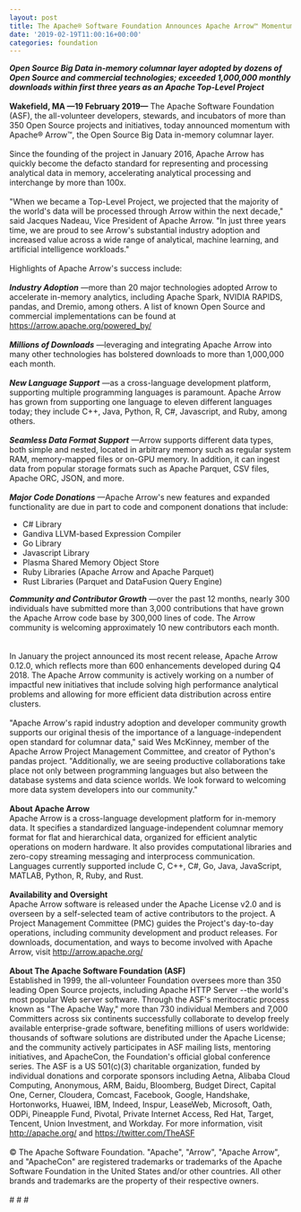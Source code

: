 ```yaml
---
layout: post
title: The Apache® Software Foundation Announces Apache Arrow™ Momentum
date: '2019-02-19T11:00:16+00:00'
categories: foundation
---
```

<div><strong><em>Open Source Big Data in-memory columnar layer adopted by dozens of Open Source and commercial technologies; exceeded 1,000,000 monthly downloads within first three years as an Apache Top-Level Project</em></strong></div> 
  <div><br /></div> 
  <div><strong>Wakefield, MA —19 February 2019—</strong> The Apache Software Foundation (ASF), the all-volunteer developers, stewards, and incubators of more than 350 Open Source projects and initiatives, today announced momentum with Apache® Arrow™, the Open Source Big Data in-memory columnar layer.</div> 
  <div><br /></div> 
  <div>Since the founding of the project in January 2016, Apache Arrow has quickly become the defacto standard for representing and processing analytical data in memory, accelerating analytical processing and interchange by more than 100x.</div> 
  <div><br /></div> 
  <div>&quot;When we became a Top-Level Project, we projected that the majority of the world's data will be processed through Arrow within the next decade,&quot; said Jacques Nadeau, Vice President of Apache Arrow. &quot;In just three years time, we are proud to see Arrow's substantial industry adoption and increased value across a wide range of analytical, machine learning, and artificial intelligence workloads.&quot;</div> 
  <div><br /></div> 
  <div>Highlights of Apache Arrow's success include:</div> 
  <div><br /></div> 
  <div><strong><em>Industry Adoption</em></strong> —more than 20 major technologies adopted Arrow to accelerate in-memory analytics, including Apache Spark, NVIDIA RAPIDS, pandas, and Dremio, among others. A list of known Open Source and commercial implementations can be found at <a href="https://arrow.apache.org/powered_by/">https://arrow.apache.org/powered_by/</a></div> 
  <div><br /></div> 
  <div><strong><em>Millions of Downloads</em></strong> —leveraging and integrating Apache Arrow into many other technologies has bolstered downloads to more than 1,000,000 each month.</div> 
  <div><br /></div> 
  <div><strong><em>New Language Support</em></strong> —as a cross-language development platform, supporting multiple programming languages is paramount. Apache Arrow has grown from supporting one language to eleven different languages today; they include C++, Java, Python, R, C#, Javascript, and Ruby, among others.</div> 
  <div><br /></div> 
  <div><strong><em>Seamless Data Format Support</em></strong> —Arrow supports different data types, both simple and nested, located in arbitrary memory such as regular system RAM, memory-mapped files or on-GPU memory. In addition, it can ingest data from popular storage formats such as Apache Parquet, CSV files, Apache ORC, JSON, and more.</div> 
  <div><br /></div> 
  <div><strong><em>Major Code Donations</em></strong> —Apache Arrow's new features and expanded functionality are due in part to code and component donations that include:</div> 
  <div> 
    <ul> 
      <li>C# Library</li> 
      <li>Gandiva LLVM-based Expression Compiler</li> 
      <li>Go Library</li> 
      <li>Javascript Library</li> 
      <li>Plasma Shared Memory Object Store</li> 
      <li>Ruby Libraries (Apache Arrow and Apache Parquet)</li> 
      <li>Rust Libraries (Parquet and DataFusion Query Engine)</li> 
    </ul> 
  </div> 
  <div><strong><em>Community and Contributor Growth</em></strong> —over the past 12 months, nearly 300 individuals have submitted more than 3,000 contributions that have grown the Apache Arrow code base by 300,000 lines of code. The Arrow community is welcoming approximately 10 new contributors each month.</div> 
  <div><br /></div> 
  <div><br /></div> 
  <div>In January the project announced its most recent release, Apache Arrow 0.12.0, which reflects more than 600 enhancements developed during Q4 2018. The Apache Arrow community is actively working on a number of impactful new initiatives that include solving high performance analytical problems and allowing for more efficient data distribution across entire clusters.</div> 
  <div><br /></div> 
  <div>&quot;Apache Arrow's rapid industry adoption and developer community growth supports our original thesis of the importance of a language-independent open standard for columnar data,&quot; said Wes McKinney, member of the Apache Arrow Project Management Committee, and creator of Python's pandas project. &quot;Additionally, we are seeing productive collaborations take place not only between programming languages but also between the database systems and data science worlds. We look forward to welcoming more data system developers into our community.&quot;</div> 
  <div><br /></div> 
  <div><strong>About Apache Arrow</strong></div> 
  <div>Apache Arrow is a cross-language development platform for in-memory data. It specifies a standardized language-independent columnar memory format for flat and hierarchical data, organized for efficient analytic operations on modern hardware. It also provides computational libraries and zero-copy streaming messaging and interprocess communication. Languages currently supported include C, C++, C#, Go, Java, JavaScript, MATLAB, Python, R, Ruby, and Rust.</div> 
  <div><br /></div> 
  <div><strong>Availability and Oversight</strong></div> 
  <div>Apache Arrow software is released under the Apache License v2.0 and is overseen by a self-selected team of active contributors to the project. A Project Management Committee (PMC) guides the Project's day-to-day operations, including community development and product releases. For downloads, documentation, and ways to become involved with Apache Arrow, visit <a href="http://arrow.apache.org/">http://arrow.apache.org/</a></div> 
  <div><br /></div> 
  <div><strong>About The Apache Software Foundation (ASF)</strong></div> 
  <div>Established in 1999, the all-volunteer Foundation oversees more than 350 leading Open Source projects, including Apache HTTP Server --the world's most popular Web server software. Through the ASF's meritocratic process known as &quot;The Apache Way,&quot; more than 730 individual Members and 7,000 Committers across six continents successfully collaborate to develop freely available enterprise-grade software, benefiting millions of users worldwide: thousands of software solutions are distributed under the Apache License; and the community actively participates in ASF mailing lists, mentoring initiatives, and ApacheCon, the Foundation's official global conference series. The ASF is a US 501(c)(3) charitable organization, funded by individual donations and corporate sponsors including Aetna, Alibaba Cloud Computing, Anonymous, ARM, Baidu, Bloomberg, Budget Direct, Capital One, Cerner, Cloudera, Comcast, Facebook, Google, Handshake, Hortonworks, Huawei, IBM, Indeed, Inspur, LeaseWeb, Microsoft, Oath, ODPi, Pineapple Fund, Pivotal, Private Internet Access, Red Hat, Target, Tencent, Union Investment, and Workday. For more information, visit <a href="http://apache.org/">http://apache.org/</a> and <a href="https://twitter.com/TheASF">https://twitter.com/TheASF</a></div> 
  <div><br /></div> 
  <div>© The Apache Software Foundation. &quot;Apache&quot;, &quot;Arrow&quot;, &quot;Apache Arrow&quot;, and &quot;ApacheCon&quot; are registered trademarks or trademarks of the Apache Software Foundation in the United States and/or other countries. All other brands and trademarks are the property of their respective owners.</div> 
  <div><br /></div> 
  <div># # #</div>
